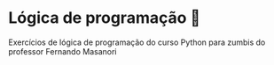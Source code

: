 # Lógica de programação :rocket:

Exercícios de lógica de programação do curso Python para zumbis do professor Fernando Masanori

